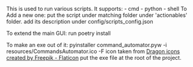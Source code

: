 This is used to run various scripts. 
It supports:
    - cmd
    - python
    - shell
To Add a new one:
put the script under matching folder under 'actionables' folder.
add its description under config/scripts_config.json

To extend the main GUI:
run poetry install

To make an exe out of it:
pyinstaller command_automator.pyw -i resources/CommandsAutomator.ico -F
icon taken from 
<a href="https://www.flaticon.com/free-icons/dragon" title="dragon icons">Dragon icons created by Freepik - Flaticon</a>
put the exe file at the root of the project.
